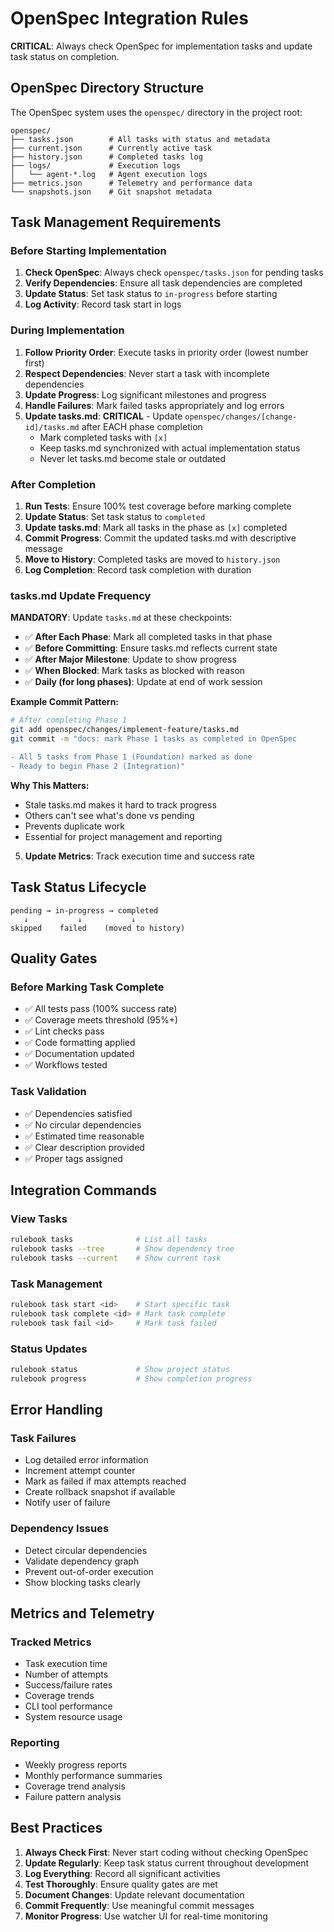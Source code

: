 # OpenSpec Integration Rules

**CRITICAL**: Always check OpenSpec for implementation tasks and update task status on completion.

## OpenSpec Directory Structure

The OpenSpec system uses the `openspec/` directory in the project root:

```
openspec/
├── tasks.json        # All tasks with status and metadata
├── current.json      # Currently active task
├── history.json      # Completed tasks log
├── logs/             # Execution logs
│   └── agent-*.log   # Agent execution logs
├── metrics.json      # Telemetry and performance data
└── snapshots.json    # Git snapshot metadata
```

## Task Management Requirements

### Before Starting Implementation
1. **Check OpenSpec**: Always check `openspec/tasks.json` for pending tasks
2. **Verify Dependencies**: Ensure all task dependencies are completed
3. **Update Status**: Set task status to `in-progress` before starting
4. **Log Activity**: Record task start in logs

### During Implementation
1. **Follow Priority Order**: Execute tasks in priority order (lowest number first)
2. **Respect Dependencies**: Never start a task with incomplete dependencies
3. **Update Progress**: Log significant milestones and progress
4. **Handle Failures**: Mark failed tasks appropriately and log errors
5. **Update tasks.md**: **CRITICAL** - Update `openspec/changes/[change-id]/tasks.md` after EACH phase completion
   - Mark completed tasks with `[x]`
   - Keep tasks.md synchronized with actual implementation status
   - Never let tasks.md become stale or outdated

### After Completion
1. **Run Tests**: Ensure 100% test coverage before marking complete
2. **Update Status**: Set task status to `completed`
3. **Update tasks.md**: Mark all tasks in the phase as `[x]` completed
4. **Commit Progress**: Commit the updated tasks.md with descriptive message
5. **Move to History**: Completed tasks are moved to `history.json`
6. **Log Completion**: Record task completion with duration

### tasks.md Update Frequency

**MANDATORY**: Update `tasks.md` at these checkpoints:

- ✅ **After Each Phase**: Mark all completed tasks in that phase
- ✅ **Before Committing**: Ensure tasks.md reflects current state
- ✅ **After Major Milestone**: Update to show progress
- ✅ **When Blocked**: Mark tasks as blocked with reason
- ✅ **Daily (for long phases)**: Update at end of work session

**Example Commit Pattern:**
```bash
# After completing Phase 1
git add openspec/changes/implement-feature/tasks.md
git commit -m "docs: mark Phase 1 tasks as completed in OpenSpec

- All 5 tasks from Phase 1 (Foundation) marked as done
- Ready to begin Phase 2 (Integration)"
```

**Why This Matters:**
- Stale tasks.md makes it hard to track progress
- Others can't see what's done vs pending
- Prevents duplicate work
- Essential for project management and reporting
5. **Update Metrics**: Track execution time and success rate

## Task Status Lifecycle

```
pending → in-progress → completed
   ↓           ↓           ↓
skipped    failed    (moved to history)
```

## Quality Gates

### Before Marking Task Complete
- ✅ All tests pass (100% success rate)
- ✅ Coverage meets threshold (95%+)
- ✅ Lint checks pass
- ✅ Code formatting applied
- ✅ Documentation updated
- ✅ Workflows tested

### Task Validation
- ✅ Dependencies satisfied
- ✅ No circular dependencies
- ✅ Estimated time reasonable
- ✅ Clear description provided
- ✅ Proper tags assigned

## Integration Commands

### View Tasks
```bash
rulebook tasks              # List all tasks
rulebook tasks --tree       # Show dependency tree
rulebook tasks --current    # Show current task
```

### Task Management
```bash
rulebook task start <id>    # Start specific task
rulebook task complete <id> # Mark task complete
rulebook task fail <id>     # Mark task failed
```

### Status Updates
```bash
rulebook status             # Show project status
rulebook progress           # Show completion progress
```

## Error Handling

### Task Failures
- Log detailed error information
- Increment attempt counter
- Mark as failed if max attempts reached
- Create rollback snapshot if available
- Notify user of failure

### Dependency Issues
- Detect circular dependencies
- Validate dependency graph
- Prevent out-of-order execution
- Show blocking tasks clearly

## Metrics and Telemetry

### Tracked Metrics
- Task execution time
- Number of attempts
- Success/failure rates
- Coverage trends
- CLI tool performance
- System resource usage

### Reporting
- Weekly progress reports
- Monthly performance summaries
- Coverage trend analysis
- Failure pattern analysis

## Best Practices

1. **Always Check First**: Never start coding without checking OpenSpec
2. **Update Regularly**: Keep task status current throughout development
3. **Log Everything**: Record all significant activities
4. **Test Thoroughly**: Ensure quality gates are met
5. **Document Changes**: Update relevant documentation
6. **Commit Frequently**: Use meaningful commit messages
7. **Monitor Progress**: Use watcher UI for real-time monitoring

